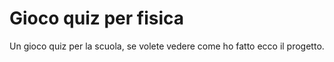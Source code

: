 # Gioco quiz per fisica
Un gioco quiz per la scuola, se volete vedere come ho fatto ecco il progetto.
